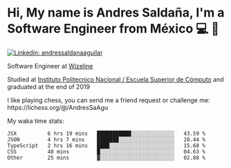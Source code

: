 # Hi, My name is Andres Saldaña, I'm a Software Engineer from México :computer: :boy:

[![Linkedin: andressaldanaaguilar](https://img.shields.io/badge/-andressaldanaaguilar-blue?style=flat-square&logo=Linkedin&logoColor=white&link=https://www.linkedin.com/in/thaianebraga/)](https://www.linkedin.com/in/andressaldanaaguilar)

<p>Software Engineer at <a href="https://www.wizeline.com/">Wizeline</a></p>
<p>Studied at <a href="https://en.wikipedia.org/wiki/ESCOM">Instituto Politecnico Nacional / Escuela Superior de Cómputo</a> and graduated at the end of 2019</p>
<p>I like playing chess, you can send me a friend request or challenge me: https://lichess.org/@/AndresSaAgu</p>

<p> My waka time stats: </p>

<!--START_SECTION:waka-->
```text
JSX          6 hrs 19 mins   ███████████░░░░░░░░░░░░░░   43.59 % 
JSON         4 hrs 7 mins    ███████░░░░░░░░░░░░░░░░░░   28.44 % 
TypeScript   2 hrs 16 mins   ████░░░░░░░░░░░░░░░░░░░░░   15.68 % 
CSS          40 mins         █░░░░░░░░░░░░░░░░░░░░░░░░   04.63 % 
Other        25 mins         ▓░░░░░░░░░░░░░░░░░░░░░░░░   02.88 % 
```
<!--END_SECTION:waka-->
